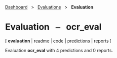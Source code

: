 [Dashboard](../../index.md)  &nbsp; > &nbsp; [Evaluations](../index.md)  &nbsp; > &nbsp; ****Evaluation**** 
# Evaluation &nbsp; ⎯ &nbsp; ocr_eval

\[ **evaluation** | [readme](readme.md) | [code](code.md) | [predictions](predictions/index.md) | [reports](reports/index.md) \]

Evaluation **ocr_eval** with 4 predictions and 0 reports.

